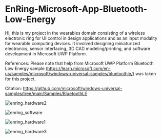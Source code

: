 # EnRing-Microsoft-App-Bluetooth-Low-Energy
Hi, this is my project in the wearables domain consisting of a wireless electronic ring for UI control in design applications and as an input modality for wearable computing devices. It involved designing miniaturized electronics, sensor interfacing, 3D CAD modeling/printing, and software development in Microsoft UWP Platform.

References: Please note that help from Microsoft UWP Platform Bluetooth Low Energy sample (https://learn.microsoft.com/en-us/samples/microsoft/windows-universal-samples/bluetoothle/) was taken for this project.

Citation: https://github.com/microsoft/windows-universal-samples/tree/main/Samples/BluetoothLE

![enring_hardware2](https://user-images.githubusercontent.com/43132183/200900075-4fa730ae-df45-4a69-9854-1cf6feaef2f2.png)

![enring_software](https://user-images.githubusercontent.com/43132183/200900377-84189662-dabc-42e1-8e17-82dd55f1d97a.png)

![enring_hardware1](https://user-images.githubusercontent.com/43132183/200900520-efb3c242-50d4-4d11-8dc3-eb6aa9ed4cb8.PNG)

![enring_hardware3](https://user-images.githubusercontent.com/43132183/200900553-363fa380-cc6f-4a1a-8553-096a6872e288.png)
